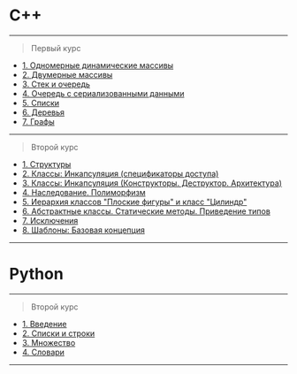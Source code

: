 # C++
---
> Первый курс
* [1. Одномерные динамические массивы](C++/1/lab1)
* [2. Двумерные массивы](C++/1/lab2)
* [3. Стек и очередь](C++/1/lab3)
* [4. Очередь с сериализованными данными](C++/1/lab4)
* [5. Списки](C++/1/lab5)
* [6. Деревья](C++/1/lab6)
* [7. Графы](C++/1/lab7)
---
> Второй курс
* [1. Структуры](C++/2.1/lab1)
* [2. Классы: Инкапсуляция (спецификаторы доступа)](C++/2.1/lab2)
* [3. Классы: Инкапсуляция (Конструкторы. Деструктор. Архитектура)](C++/2.1/lab3)
* [4. Наследование. Полиморфизм](C++/2.1/lab4)
* [5. Иерархия классов "Плоские фигуры" и класс "Цилиндр"](C++/2.1/lab5)
* [6. Абстрактные классы. Статические методы. Приведение типов](C++/2.1/lab6)
* [7. Исключения](C++/2.1/lab7)
* [8. Шаблоны: Базовая концепция](C++/2.1/lab8)
---
# Python
---
> Второй курс
* [1. Введение](Python/2.2/lab1)
* [2. Списки и строки](Python/2.2/lab2)
* [3. Множество](Python/2.2/lab2.2)
* [4. Словари](Python/2.2/lab4)
---
